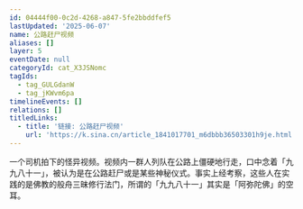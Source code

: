 ```yaml
---
id: 04444f00-0c2d-4268-a847-5fe2bbddfef5
lastUpdated: '2025-06-07'
name: 公路赶尸视频
aliases: []
layer: 5
eventDate: null
categoryId: cat_X3JSNomc
tagIds:
  - tag_GULGdanW
  - tag_jKWvm6pa
timelineEvents: []
relations: []
titledLinks:
  - title: '链接: 公路赶尸视频'
    url: 'https://k.sina.cn/article_1841017701_m6dbbb36503301h9je.html'
---
```

一个司机拍下的怪异视频。视频内一群人列队在公路上僵硬地行走，口中念着「九九八十一」，被认为是在公路赶尸或是某些神秘仪式。事实上经考察，这些人在实践的是佛教的般舟三昧修行法门，所谓的「九九八十一」其实是「阿弥陀佛」的空耳。

